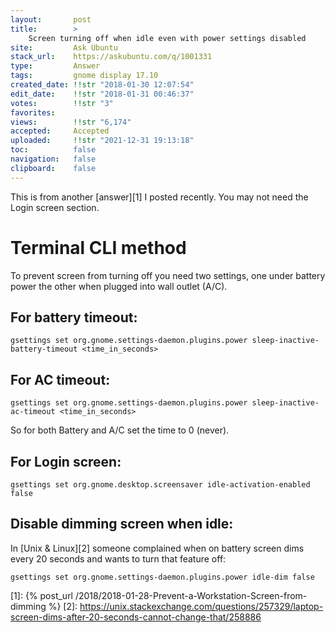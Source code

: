 ```yaml
---
layout:       post
title:        >
    Screen turning off when idle even with power settings disabled
site:         Ask Ubuntu
stack_url:    https://askubuntu.com/q/1001331
type:         Answer
tags:         gnome display 17.10
created_date: !!str "2018-01-30 12:07:54"
edit_date:    !!str "2018-01-31 00:46:37"
votes:        !!str "3"
favorites:    
views:        !!str "6,174"
accepted:     Accepted
uploaded:     !!str "2021-12-31 19:13:18"
toc:          false
navigation:   false
clipboard:    false
---
```


This is from another [answer][1] I posted recently. You may not need the Login screen section.

# Terminal CLI method

To prevent screen from turning off you need two settings, one under battery power the other when plugged into wall outlet (A/C).

## For battery timeout:

``` 
gsettings set org.gnome.settings-daemon.plugins.power sleep-inactive-battery-timeout <time_in_seconds>

```

## For AC timeout:

``` 
gsettings set org.gnome.settings-daemon.plugins.power sleep-inactive-ac-timeout <time_in_seconds>

```

So for both Battery and A/C set the time to 0 (never).

## For Login screen:

``` 
gsettings set org.gnome.desktop.screensaver idle-activation-enabled false

```

## Disable dimming screen when idle:

In [Unix & Linux][2] someone complained when on battery screen dims every 20 seconds and wants to turn that feature off:

``` 
gsettings set org.gnome.settings-daemon.plugins.power idle-dim false

```


  [1]: {% post_url /2018/2018-01-28-Prevent-a-Workstation-Screen-from-dimming %}
  [2]: https://unix.stackexchange.com/questions/257329/laptop-screen-dims-after-20-seconds-cannot-change-that/258886
